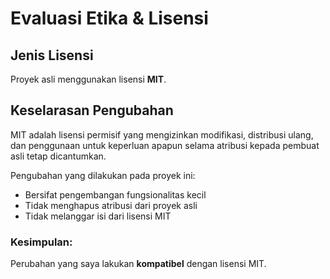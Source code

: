 # Evaluasi Etika & Lisensi

## Jenis Lisensi
Proyek asli menggunakan lisensi **MIT**.

## Keselarasan Pengubahan
MIT adalah lisensi permisif yang mengizinkan modifikasi, distribusi ulang, dan penggunaan untuk keperluan apapun selama atribusi kepada pembuat asli tetap dicantumkan.

Pengubahan yang dilakukan pada proyek ini:
- Bersifat pengembangan fungsionalitas kecil
- Tidak menghapus atribusi dari proyek asli
- Tidak melanggar isi dari lisensi MIT

### Kesimpulan:
Perubahan yang saya lakukan **kompatibel** dengan lisensi MIT.
